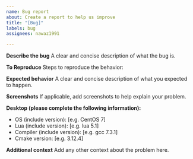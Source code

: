 ```yaml
---
name: Bug report
about: Create a report to help us improve
title: "[Bug]"
labels: bug
assignees: nawaz1991

---
```


**Describe the bug**
A clear and concise description of what the bug is.

**To Reproduce**
Steps to reproduce the behavior:

**Expected behavior**
A clear and concise description of what you expected to happen.

**Screenshots**
If applicable, add screenshots to help explain your problem.

**Desktop (please complete the following information):**
 - OS (include version): [e.g. CentOS 7]
- Lua (include version): [e.g. lua 5.1]
 - Compiler (include version): [e.g. gcc 7.3.1]
 - Cmake version: [e.g. 3.12.4]

**Additional context**
Add any other context about the problem here.
